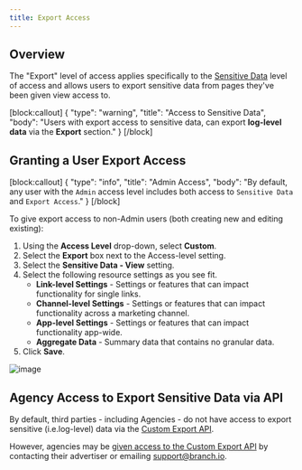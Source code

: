 ```yaml
---
title: Export Access
---
```

## Overview

The <notranslate>"Export"</notranslate> level of access applies specifically to the [Sensitive Data](/dashboard/sensitive-data-access/) level of access and allows users to export sensitive data from pages they've been given view access to.

[block:callout]
{
  "type": "warning",
  "title": "Access to Sensitive Data",
  "body": "Users with export access to sensitive data, can export **log-level data** via the <notranslate>**Export**</notranslate> section."
}
[/block]

## Granting a User Export Access

[block:callout]
{
  "type": "info",
  "title": "Admin Access",
  "body": "By default, any user with the `Admin` access level includes both access to `Sensitive Data` and `Export Access`."
}
[/block]

 To give export access to non-Admin users (both creating new and editing existing):

 1. Using the <notranslate>**Access Level**</notranslate> drop-down, select <notranslate>**Custom**</notranslate>.
 2. Select the <notranslate>**Export**</notranslate> box next to the Access-level setting.
 3. Select the <notranslate>**Sensitive Data - View**</notranslate> setting.
 4. Select the following resource settings as you see fit.
	 - <notranslate>**Link-level Settings**</notranslate> - Settings or features that can impact functionality for single links.
	 - <notranslate>**Channel-level Settings**</notranslate> - Settings or features that can impact functionality across a marketing channel.
	 - <notranslate>**App-level Settings**</notranslate> - Settings or features that can impact functionality app-wide.
	 - <notranslate>**Aggregate Data**</notranslate> - Summary data that contains no granular data.
5. Click <notranslate>**Save**</notranslate>.

![image](/images/pages/dashboard/access-levels/export-access.png)

## Agency Access to Export Sensitive Data via API

By default, third parties - including Agencies - do not have access to export sensitive (i.e.log-level) data via the [Custom Export API](/exports/custom-export-api/).

However, agencies may be [given access to the Custom Export API](/exports/custom-export-api/#providing-agencies-api-access) by contacting their advertiser or emailing [support@branch.io](mailto:support@branch.io).
